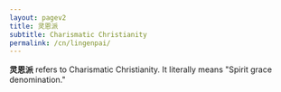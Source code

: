```yaml
---
layout: pagev2
title: 灵恩派
subtitle: Charismatic Christianity
permalink: /cn/lingenpai/
---
```


**灵恩派** refers to Charismatic Christianity. It literally means "Spirit grace denomination."